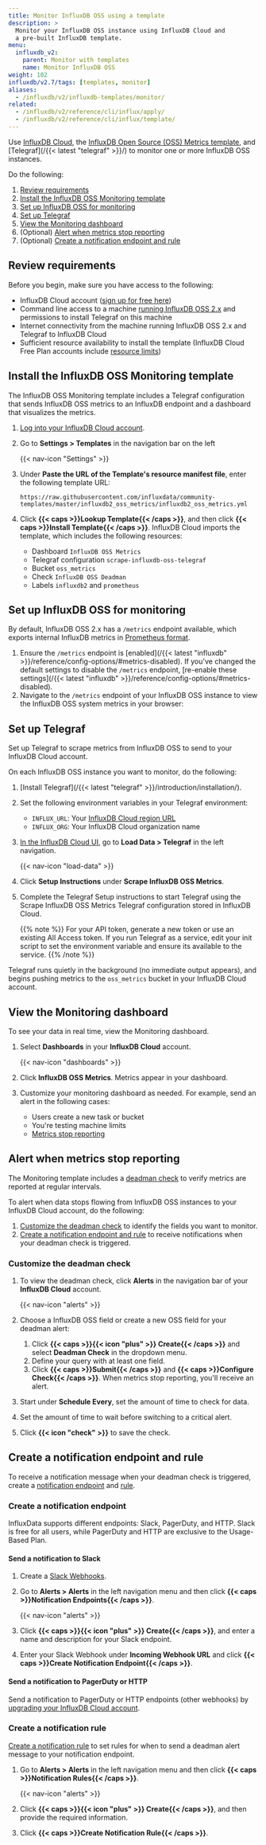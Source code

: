 ```yaml
---
title: Monitor InfluxDB OSS using a template
description: >
  Monitor your InfluxDB OSS instance using InfluxDB Cloud and
  a pre-built InfluxDB template.
menu:
  influxdb_v2:
    parent: Monitor with templates
    name: Monitor InfluxDB OSS
weight: 102
influxdb/v2.7/tags: [templates, monitor]
aliases:
  - /influxdb/v2/influxdb-templates/monitor/
related:
  - /influxdb/v2/reference/cli/influx/apply/
  - /influxdb/v2/reference/cli/influx/template/
---
```


Use [InfluxDB Cloud](/influxdb/cloud/), the [InfluxDB Open Source (OSS) Metrics template](https://github.com/influxdata/community-templates/tree/master/influxdb2_oss_metrics),
and [Telegraf](/{{< latest "telegraf" >}}/) to monitor one or more InfluxDB OSS instances.

Do the following:

1. [Review requirements](#review-requirements)
2. [Install the InfluxDB OSS Monitoring template](#install-the-influxdb-oss-monitoring-template)
3. [Set up InfluxDB OSS for monitoring](#set-up-influxdb-oss-for-monitoring)
4. [Set up Telegraf](#set-up-telegraf)
5. [View the Monitoring dashboard](#view-the-monitoring-dashboard)
6. (Optional) [Alert when metrics stop reporting](#alert-when-metrics-stop-reporting)
7. (Optional) [Create a notification endpoint and rule](#create-a-notification-endpoint-and-rule)

## Review requirements

Before you begin, make sure you have access to the following:

- InfluxDB Cloud account ([sign up for free here](https://cloud2.influxdata.com/signup))
- Command line access to a machine [running InfluxDB OSS 2.x](/influxdb/v2/install/) and permissions to install Telegraf on this machine
- Internet connectivity from the machine running InfluxDB OSS 2.x and Telegraf to InfluxDB Cloud
- Sufficient resource availability to install the template (InfluxDB Cloud Free
  Plan accounts include [resource limits](/influxdb/cloud/account-management/pricing-plans/#resource-limits/influxdb/cloud/account-management/pricing-plans/#resource-limits))

## Install the InfluxDB OSS Monitoring template

The InfluxDB OSS Monitoring template includes a Telegraf configuration that sends
InfluxDB OSS metrics to an InfluxDB endpoint and a dashboard that visualizes the metrics.

1.  [Log into your InfluxDB Cloud account](https://cloud2.influxdata.com/).
2.  Go to **Settings > Templates** in the navigation bar on the left

    {{< nav-icon "Settings" >}}

3.  Under **Paste the URL of the Template's resource manifest file**, enter the
    following template URL:

    ```
    https://raw.githubusercontent.com/influxdata/community-templates/master/influxdb2_oss_metrics/influxdb2_oss_metrics.yml
    ```

4.  Click **{{< caps >}}Lookup Template{{< /caps >}}**, and then click **{{< caps >}}Install Template{{< /caps >}}**.
    InfluxDB Cloud imports the template, which includes the following resources:

    - Dashboard `InfluxDB OSS Metrics`
    - Telegraf configuration `scrape-influxdb-oss-telegraf`
    - Bucket `oss_metrics`
    - Check `InfluxDB OSS Deadman`
    - Labels `influxdb2` and `prometheus`

## Set up InfluxDB OSS for monitoring

By default, InfluxDB OSS 2.x has a `/metrics` endpoint available, which exports 
internal InfluxDB metrics in [Prometheus format](https://prometheus.io/docs/concepts/data_model/).

1. Ensure the `/metrics` endpoint is [enabled](/{{< latest "influxdb" >}}/reference/config-options/#metrics-disabled).
   If you've changed the default settings to disable the `/metrics` endpoint,
   [re-enable these settings](/{{< latest "influxdb" >}}/reference/config-options/#metrics-disabled).
2. Navigate to the `/metrics` endpoint of your InfluxDB OSS instance to view the InfluxDB OSS system metrics in your browser: 

## Set up Telegraf

Set up Telegraf to scrape metrics from InfluxDB OSS to send to your InfluxDB Cloud account.

On each InfluxDB OSS instance you want to monitor, do the following:

1. [Install Telegraf](/{{< latest "telegraf" >}}/introduction/installation/).
2. Set the following environment variables in your Telegraf environment:
    
    - `INFLUX_URL`: Your [InfluxDB Cloud region URL](/influxdb/cloud/reference/regions/)
    - `INFLUX_ORG`: Your InfluxDB Cloud organization name

1. [In the InfluxDB Cloud UI](https://cloud2.influxdata.com/), go to **Load Data > Telegraf** in the left navigation.

    {{< nav-icon "load-data" >}}

2. Click **Setup Instructions** under **Scrape InfluxDB OSS Metrics**. 
3. Complete the Telegraf Setup instructions to start Telegraf using the Scrape InfluxDB OSS Metrics
   Telegraf configuration stored in InfluxDB Cloud.

      {{% note %}}
For your API token, generate a new token or use an existing All Access token. If you run Telegraf as a service, edit your init script to set the environment variable and ensure its available to the service.
      {{% /note %}}

Telegraf runs quietly in the background (no immediate output appears), and begins
pushing metrics to the `oss_metrics` bucket in your InfluxDB Cloud account.

## View the Monitoring dashboard

To see your data in real time, view the Monitoring dashboard.

1. Select **Dashboards** in your **InfluxDB Cloud** account.

    {{< nav-icon "dashboards" >}}

2. Click **InfluxDB OSS Metrics**. Metrics appear in your dashboard.
3. Customize your monitoring dashboard as needed. For example, send an alert in the following cases:
   - Users create a new task or bucket
   - You're testing machine limits
   - [Metrics stop reporting](#alert-when-metrics-stop-reporting)

## Alert when metrics stop reporting

The Monitoring template includes a [deadman check](/influxdb/cloud/monitor-alert/checks/create/#deadman-check) to verify metrics are reported at regular intervals.

To alert when data stops flowing from InfluxDB OSS instances to your InfluxDB Cloud account, do the following:

1. [Customize the deadman check](#customize-the-deadman-check) to identify the fields you want to monitor.
2. [Create a notification endpoint and rule](#create-a-notification-endpoint-and-rule) to receive notifications when your deadman check is triggered.

### Customize the deadman check

1.  To view the deadman check, click **Alerts** in the navigation bar of your **InfluxDB Cloud** account.

    {{< nav-icon "alerts" >}}

2. Choose a InfluxDB OSS field or create a new OSS field for your deadman alert:
    1.  Click **{{< caps >}}{{< icon "plus" >}} Create{{< /caps >}}** and select **Deadman Check** in the dropdown menu.
    2.  Define your query with at least one field.
    3.  Click **{{< caps >}}Submit{{< /caps >}}** and **{{< caps >}}Configure Check{{< /caps >}}**.
        When metrics stop reporting, you'll receive an alert.
3. Start under **Schedule Every**, set the amount of time to check for data.
4. Set the amount of time to wait before switching to a critical alert.
5. Click **{{< icon "check" >}}** to save the check.

## Create a notification endpoint and rule

To receive a notification message when your deadman check is triggered, create a [notification endpoint](#create-a-notification-endpoint) and [rule](#create-a-notification-rule). 

### Create a notification endpoint 

InfluxData supports different endpoints: Slack, PagerDuty, and HTTP. Slack is free for all users, while PagerDuty and HTTP are exclusive to the Usage-Based Plan. 

#### Send a notification to Slack

1.  Create a [Slack Webhooks](https://api.slack.com/messaging/webhooks). 
2.  Go to **Alerts > Alerts** in the left navigation menu and then click **{{< caps >}}Notification Endpoints{{< /caps >}}**.

    {{< nav-icon "alerts" >}}

4.  Click **{{< caps >}}{{< icon "plus" >}} Create{{< /caps >}}**, and enter a name and description for your Slack endpoint. 
3.  Enter your Slack Webhook under **Incoming Webhook URL** and click **{{< caps >}}Create Notification Endpoint{{< /caps >}}**. 

#### Send a notification to PagerDuty or HTTP 

Send a notification to PagerDuty or HTTP endpoints (other webhooks) by [upgrading your InfluxDB Cloud account](/influxdb/cloud/account-management/billing/#upgrade-to-usage-based-plan).

### Create a notification rule 

[Create a notification rule](/influxdb/cloud/monitor-alert/notification-rules/create/) to set rules for when to send a deadman alert message to your notification endpoint. 

1.  Go to **Alerts > Alerts** in the left navigation menu and then click **{{< caps >}}Notification Rules{{< /caps >}}**.

    {{< nav-icon "alerts" >}}

4.  Click **{{< caps >}}{{< icon "plus" >}} Create{{< /caps >}}**, and then provide
    the required information. 
3.  Click **{{< caps >}}Create Notification Rule{{< /caps >}}**. 
